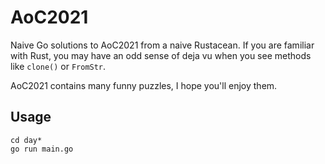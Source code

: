 # AoC2021
Naive Go solutions to AoC2021 from a naive Rustacean. If you are familiar with Rust, you may have an odd sense of deja vu when you see methods like ```clone()``` or ```FromStr```.

AoC2021 contains many funny puzzles, I hope you'll enjoy them.
## Usage
```shell
cd day*
go run main.go
```